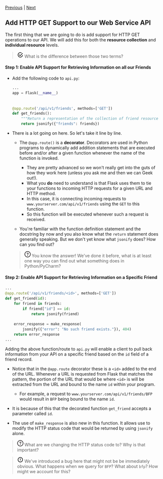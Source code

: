 [Previous](exercise-2.md) |  [Next](exercise-4.md)
## Add HTTP GET Support to our Web Service API
The first thing that we are going to do is add support for HTTP GET operations
to our API.  We will add this for both the **resource collection** and 
**individual resource** levels.

> ![Question](../images/reminder.png) What is the difference between those two terms?

#### Step 1: Enable API Support for Retrieving Information on all our Friends
* Add the following code to `api.py`:
    ```python
    ...
    app = Flask(__name__)
    
    
    @app.route('/api/v1/friends', methods=['GET'])
    def get_friends():
        """Return a representation of the collection of friend resources."""
        return jsonify({"friends": friends})
    ```
* There is a lot going on here. So let's take it line by line.
    * The `@app.route()` is a **decorator**.  Decorators are used in Python 
    programs to dynamically add addition statements that are executed before
    and/or after a given function whenever the name of the function is invoked.
        * They are pretty advanced so we won't really get into the guts of how they
        work here (unless you ask me and then we can Geek out!).
        * What you **do** need to understand is that Flask uses them to tie
        your functions to incoming HTTP requests for a given URL and HTTP method.
        * In this case, it is connecting incoming requests to 
        `www.yourserver.com/api/v1/friends` using the `GET` to this function.
        * So this function will be executed whenever such a request is received.
    
    * You're familiar with the function definition statement and the docstring 
    by now and you also know what the `return` statement does generally speaking.
    But we don't yet know what `jsonify` does? How can you find out?
    
    > ![Question](../images/question.png) You know the answer!  We've done it
    before, what is at least one way you can find out what something does in 
    Python/PyCharm?
    
#### Step 2: Enable API Support for Retrieving Information on a Specific Friend
```python
...
@app.route('/api/v1/friends/<id>', methods=['GET'])
def get_friend(id):
    for friend in friends:
        if friend["id"] == id:
            return jsonify(friend)

    error_response = make_response(
        jsonify({"error": "No such friend exists."}), 404)
    return error_response
...
```

Adding the above function/route to `api.py` will enable a client to pull
back information from your API on a specific friend based on the `id` field
of a friend record.
* Notice that in the `@app.route` decorator these is a `<id>` added to the 
end of the URL.  Whenever a URL is requested from Flask that matches the 
pattern, the portion of the URL that would be where `<id>` is will be extracted
from the URL and bound to the name `id` within your program.
    * For example, a request to `www.yourserver.com/api/v1/friends/BFP` would
    result in `BFP` being bound to the name `id`.

* It is because of this that the decorated function `get_friend` accepts
a parameter called `id`.  
* The use of `make_response` is also new in this function. It allows use to 
modify the HTTP status code that would be returned by using `jsonify` alone.

> ![Question](../images/question.png) What are we changing the HTTP status code
> to?  Why is that important?

> ![Alert](../images/alert.png) We've introduced a bug here that might not be
> be immediately obvious.  What happens when we query for `BFP`?  What about
> `bfp`?  How might we account for this?